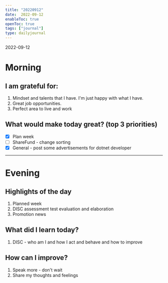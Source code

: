 ```yaml
---
title: "20220912"
date:  2022-09-12
enableToc: true
openToc: true
tags: ["journal"]
type: dailyjournal
---
```


 2022-09-12
# Morning
## I am grateful for:
1. Mindset and talents that I have. I'm just happy with what I have.
2. Great job opportunities.
3. Perfect area to live and work

## What would make today great? (top 3 priorities)
- [x] Plan week
- [ ] ShareFund - change sorting 
- [x] General - post some advertisements for dotnet developer

---
# Evening
## Highlights of the day
1. Planned week
2. DISC assessment test evaluation and elaboration 
3. Promotion news

## What did I learn today?
1. DISC - who am I and how I act and behave and how to improve 

## How can I improve?
1. Speak more - don't wait 
3. Share my thoughts and feelings